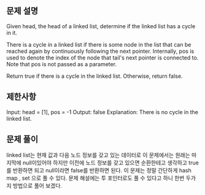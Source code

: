 ## 문제 설명

Given head, the head of a linked list, determine if the linked list has a cycle in it.

There is a cycle in a linked list if there is some node in the list that can be reached again by continuously following the next pointer. Internally, pos is used to denote the index of the node that tail's next pointer is connected to. Note that pos is not passed as a parameter.

Return true if there is a cycle in the linked list. Otherwise, return false.

## 제한사항

Input: head = [1], pos = -1
Output: false
Explanation: There is no cycle in the linked list.

## 문제 풀이

linked list는 현재 값과 다음 노드 정보를 갖고 있는 데이터로 이 문제에서는 원래는 마지막에 null이있어야 하지만
이전에 노드 정보를 갖고 있으면 순환한테고 생각하고 true를 반환하면 되고 null이라면 false를 반환하면 된다.
이 문제는 정말 간단하게 hash map , set 으로 풀 수 있다. 문제 해설에는 투 포인터로도 풀 수 있다고 하니 한번 두가지 방법으로 풀어 보겠다.
